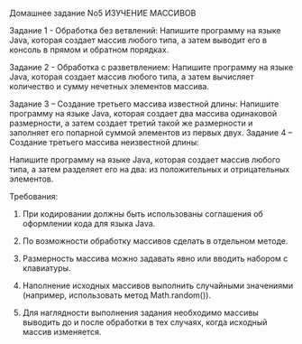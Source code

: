 Домашнее задание No5
ИЗУЧЕНИЕ МАССИВОВ

Задание 1 - Обработка без ветвлений:
Напишите программу на языке Java, которая создает массив любого типа, а
затем выводит его в консоль в прямом и обратном порядках.

Задание 2 - Обработка с разветвлением:
Напишите программу на языке Java, которая создает массив любого типа, а
затем вычисляет количество и сумму нечетных элементов массива.

Задание 3 – Создание третьего массива известной длины:
Напишите программу на языке Java, которая создает два массива
одинаковой размерности, а затем создает третий такой же размерности и
заполняет его попарной суммой элементов из первых двух.
Задание 4 – Создание третьего массива неизвестной длины:

Напишите программу на языке Java, которая создает массив любого типа, а
затем разделяет его на два: из положительных и отрицательных элементов.

Требования:

1) При кодировании должны быть использованы соглашения об
оформлении кода для языка Java.

2) По возможности обработку массивов сделать в отдельном методе.

3) Размерность массива можно задавать явно или вводить набором с
клавиатуры.

4) Наполнение исходных массивов выполнить случайными значениями
(например, использовать метод Math.random()).

5) Для наглядности выполнения задания необходимо массивы выводить до и
после обработки в тех случаях, когда исходный массив изменяется.